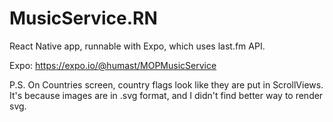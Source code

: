 # MusicService.RN

React Native app, runnable with Expo, which uses last.fm API.

Expo: https://expo.io/@humast/MOPMusicService

P.S. On Countries screen, country flags look like they are put in ScrollViews. It's because images are in .svg format, and I didn't find better way to render svg.
